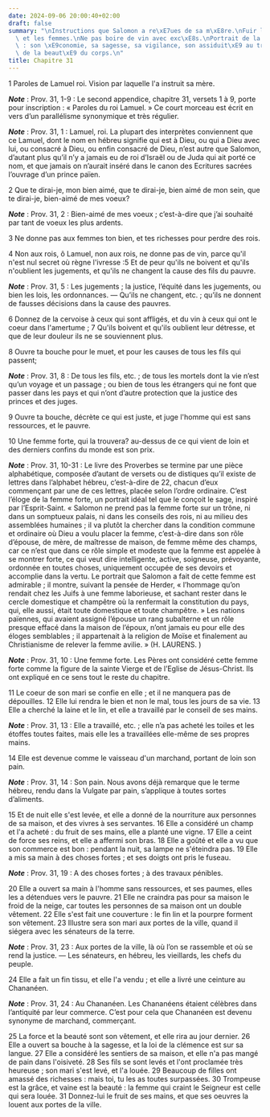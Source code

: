 ```yaml
---
date: 2024-09-06 20:00:40+02:00
draft: false
summary: "\nInstructions que Salomon a re\xE7ues de sa m\xE8re.\nFuir la d\xE9bauche\
  \ et les femmes.\nNe pas boire de vin avec exc\xE8s.\nPortrait de la femme forte\
  \ : son \xE9conomie, sa sagesse, sa vigilance, son assiduit\xE9 au travail.\nFragilit\xE9\
  \ de la beaut\xE9 du corps.\n"
title: Chapitre 31
---
```





1 Paroles de Lamuel roi. Vision par laquelle l'a instruit sa mère.

***Note*** :  Prov. 31, 1-9 : Le second appendice, chapitre 31, versets 1 à 9, porte pour inscription : « Paroles du roi Lamuel. » Ce court morceau est écrit en vers d’un parallélisme synonymique et très régulier.

***Note*** :  Prov. 31, 1 : Lamuel, roi. La plupart des interprètes conviennent que ce Lamuel, dont le nom en hébreu signifie qui est à Dieu, ou qui a Dieu avec lui, ou consacré à Dieu, ou enfin consacré de Dieu, n’est autre que Salomon, d’autant plus qu’il n’y a jamais eu de roi d’Israël ou de Juda qui ait porté ce nom, et que jamais on n’aurait inséré dans le canon des Ecritures sacrées l’ouvrage d’un prince païen.


2 Que te dirai-je, mon bien aimé, que te dirai-je, bien aimé de mon sein, que te dirai-je, bien-aimé de mes voeux?

***Note*** :  Prov. 31, 2 : Bien-aimé de mes voeux ; c’est-à-dire que j’ai souhaité par tant de voeux les plus ardents.

3 Ne donne pas aux femmes ton bien, et tes richesses pour perdre des rois.


4 Non aux rois, ô Lamuel, non aux rois, ne donne pas de vin, parce qu'il n'est nul secret où règne l'ivresse :5 Et de peur qu'ils ne boivent et qu'ils n'oublient les jugements, et qu'ils ne changent la cause des fils du pauvre.

***Note*** :  Prov. 31, 5 : Les jugements ; la justice, l’équité dans les jugements, ou bien les lois, les ordonnances. ― Qu’ils ne changent, etc. ; qu’ils ne donnent de fausses décisions dans la cause des pauvres.

6 Donnez de la cervoise à ceux qui sont affligés, et du vin à ceux qui ont le coeur dans l'amertume ; 7 Qu'ils boivent et qu'ils oublient leur détresse, et que de leur douleur ils ne se souviennent plus.


8 Ouvre ta bouche pour le muet, et pour les causes de tous les fils qui passent;

***Note*** :  Prov. 31, 8 : De tous les fils, etc. ; de tous les mortels dont la vie n’est qu’un voyage et un passage ; ou bien de tous les étrangers qui ne font que passer dans les pays et qui n’ont d’autre protection que la justice des princes et des juges.

9 Ouvre ta bouche, décrète ce qui est juste, et juge l'homme qui est sans ressources, et le pauvre.


10 Une femme forte, qui la trouvera? au-dessus de ce qui vient de loin et des derniers confins du monde est son prix.

***Note*** :  Prov. 31, 10-31 : Le livre des Proverbes se termine par une pièce alphabétique, composée d’autant de versets ou de distiques qu’il existe de lettres dans l’alphabet hébreu, c’est-à-dire de 22, chacun d’eux commençant par une de ces lettres, placée selon l’ordre ordinaire. C’est l’éloge de la femme forte, un portrait idéal tel que le conçoit le sage, inspiré par l’Esprit-Saint. « Salomon ne prend pas la femme forte sur un trône, ni dans un somptueux palais, ni dans les conseils des rois, ni au milieu des assemblées humaines ; il va plutôt la chercher dans la condition commune et ordinaire où Dieu a voulu placer la femme, c’est-à-dire dans son rôle d’épouse, de mère, de maîtresse de maison, de femme même des champs, car ce n’est que dans ce rôle simple et modeste que la femme est appelée à se montrer forte, ce qui veut dire intelligente, active, soigneuse, prévoyante, ordonnée en toutes choses, uniquement occupée de ses devoirs et accomplie dans la vertu. Le portrait que Salomon a fait de cette femme est
admirable ; il montre, suivant la pensée de Herder, « l’hommage qu’on rendait chez les Juifs à une femme laborieuse, et sachant rester dans le cercle domestique et champêtre où la renfermait la constitution du pays, qui, elle aussi, était toute domestique et toute champêtre. » Les nations païennes, qui avaient assigné l’épouse un rang subalterne et un rôle presque effacé dans la maison de l’époux, n’ont jamais eu pour elle des éloges semblables ; il appartenait à la religion de Moïse et finalement au Christianisme de relever la femme avilie. » (H. LAURENS. )

***Note*** :  Prov. 31, 10 : Une femme forte. Les Pères ont considéré cette femme forte comme la figure de la sainte Vierge et de l’Eglise de Jésus-Christ. Ils ont expliqué en ce sens tout le reste du chapitre.

11 Le coeur de son mari se confie en elle ; et il ne manquera pas de dépouilles. 12 Elle lui rendra le bien et non le mal, tous les jours de sa vie. 13 Elle a cherché la laine et le lin, et elle a travaillé par le conseil de ses mains.

***Note*** :  Prov. 31, 13 : Elle a travaillé, etc. ; elle n’a pas acheté les toiles et les étoffes toutes faites, mais elle les a travaillées elle-même de ses propres mains.

14 Elle est devenue comme le vaisseau d'un marchand, portant de loin son pain.

***Note*** :  Prov. 31, 14 : Son pain. Nous avons déjà remarque que le terme hébreu, rendu dans la Vulgate par pain, s’applique à toutes sortes d’aliments.

15 Et de nuit elle s'est levée, et elle a donné de la nourriture aux personnes de sa maison, et des vivres à ses servantes. 16 Elle a considéré un champ et l'a acheté : du fruit de ses mains, elle a planté une vigne. 17 Elle a ceint de force ses reins, et elle a affermi son bras. 18 Elle a goûté et elle a vu que son commerce est bon : pendant la nuit, sa lampe ne s'éteindra pas. 19 Elle a mis sa main à des choses fortes ; et ses doigts ont pris le fuseau.

***Note*** :  Prov. 31, 19 : A des choses fortes ; à des travaux pénibles.

20 Elle a ouvert sa main à l'homme sans ressources, et ses paumes, elles les a détendues vers le pauvre. 21 Elle ne craindra pas pour sa maison le froid de la neige, car toutes les personnes de sa maison ont un double vêtement. 22 Elle s'est fait une couverture : le fin lin et la pourpre forment son vêtement. 23 Illustre sera son mari aux portes de la ville, quand il siégera avec les sénateurs de la terre.

***Note*** :  Prov. 31, 23 : Aux portes de la ville, là où l’on se rassemble et où se rend la justice. ― Les sénateurs, en hébreu, les vieillards, les chefs du peuple.

24 Elle a fait un fin tissu, et elle l'a vendu ; et elle a livré une ceinture au Chananéen.

***Note*** :  Prov. 31, 24 : Au Chananéen. Les Chananéens étaient célèbres dans l’antiquité par leur commerce. C’est pour cela que Chananéen est devenu synonyme de marchand, commerçant.

25 La force et la beauté sont son vêtement, et elle rira au jour dernier. 26 Elle a ouvert sa bouche à la sagesse, et la loi de la clémence est sur sa langue. 27 Elle a considéré les sentiers de sa maison, et elle n'a pas mangé de pain dans l'oisiveté. 28 Ses fils se sont levés et l'ont proclamée très heureuse ; son mari s'est levé, et l'a louée. 29 Beaucoup de filles ont amassé des richesses : mais toi, tu les as toutes surpassées. 30 Trompeuse est la grâce, et vaine est la beauté : la femme qui craint le Seigneur est celle qui sera louée. 31 Donnez-lui le fruit de ses mains, et que ses oeuvres la louent aux portes de la ville.
